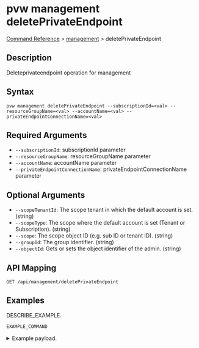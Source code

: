 # pvw management deletePrivateEndpoint
[Command Reference](../../../README.md#command-reference) > [management](./main.md) > deletePrivateEndpoint

## Description
Deleteprivateendpoint operation for management

## Syntax
```
pvw management deletePrivateEndpoint --subscriptionId=<val> --resourceGroupName=<val> --accountName=<val> --privateEndpointConnectionName=<val>
```

## Required Arguments
- `--subscriptionId`: subscriptionId parameter
- `--resourceGroupName`: resourceGroupName parameter
- `--accountName`: accountName parameter
- `--privateEndpointConnectionName`: privateEndpointConnectionName parameter

## Optional Arguments
- `--scopeTenantId`: The scope tenant in which the default account is set. (string)
- `--scopeType`: The scope where the default account is set (Tenant or Subscription). (string)
- `--scope`: The scope object ID (e.g. sub ID or tenant ID). (string)
- `--groupId`: The group identifier. (string)
- `--objectId`: Gets or sets the object identifier of the admin. (string)

## API Mapping
 >  > []()
```
GET /api/management/deletePrivateEndpoint
```

## Examples
DESCRIBE_EXAMPLE.
```powershell
EXAMPLE_COMMAND
```
<details><summary>Example payload.</summary>
<p>

```json
PASTE_JSON_HERE
```
</p>
</details>